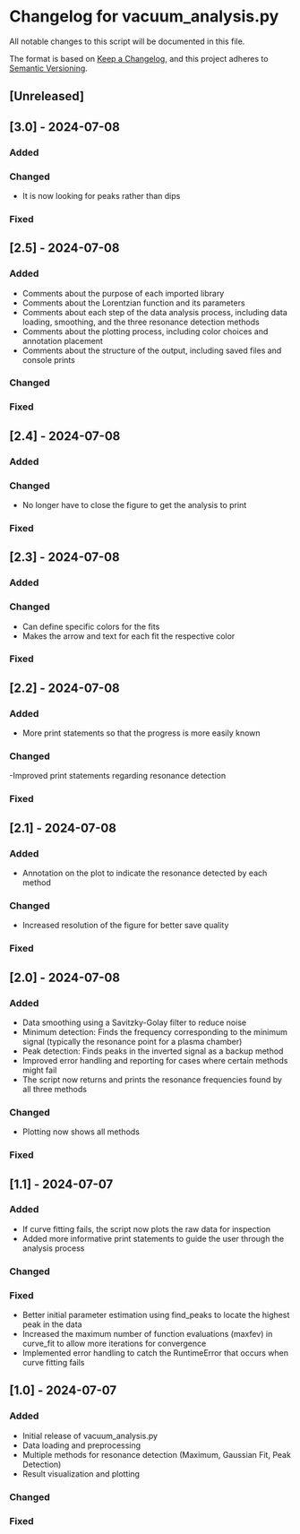 # Changelog for vacuum_analysis.py

All notable changes to this script will be documented in this file.

The format is based on [Keep a Changelog](https://keepachangelog.com/en/1.0.0/),
and this project adheres to [Semantic Versioning](https://semver.org/spec/v2.0.0.html).

## [Unreleased]

## [3.0] - 2024-07-08
### Added

### Changed
- It is now looking for peaks rather than dips

### Fixed

## [2.5] - 2024-07-08
### Added
- Comments about the purpose of each imported library
- Comments about the Lorentzian function and its parameters
- Comments about each step of the data analysis process, including data loading, smoothing, and the three resonance detection methods
- Comments about the plotting process, including color choices and annotation placement
- Comments about the structure of the output, including saved files and console prints

### Changed

### Fixed

## [2.4] - 2024-07-08
### Added

### Changed
- No longer have to close the figure to get the analysis to print

### Fixed

## [2.3] - 2024-07-08
### Added

### Changed
- Can define specific colors for the fits
- Makes the arrow and text for each fit the respective color

### Fixed

## [2.2] - 2024-07-08
### Added
- More print statements so that the progress is more easily known

### Changed
-Improved print statements regarding resonance detection

### Fixed

## [2.1] - 2024-07-08
### Added
- Annotation on the plot to indicate the resonance detected by each method

### Changed
- Increased resolution of the figure for better save quality

### Fixed

## [2.0] - 2024-07-08
### Added
- Data smoothing using a Savitzky-Golay filter to reduce noise
- Minimum detection: Finds the frequency corresponding to the minimum signal (typically the resonance point for a plasma chamber)
- Peak detection: Finds peaks in the inverted signal as a backup method
- Improved error handling and reporting for cases where certain methods might fail
- The script now returns and prints the resonance frequencies found by all three methods

### Changed
- Plotting now shows all methods

### Fixed

## [1.1] - 2024-07-07
### Added
- If curve fitting fails, the script now plots the raw data for inspection
- Added more informative print statements to guide the user through the analysis process

### Changed

### Fixed
- Better initial parameter estimation using find_peaks to locate the highest peak in the data
- Increased the maximum number of function evaluations (maxfev) in curve_fit to allow more iterations for convergence
- Implemented error handling to catch the RuntimeError that occurs when curve fitting fails

## [1.0] - 2024-07-07
### Added
- Initial release of vacuum_analysis.py
- Data loading and preprocessing
- Multiple methods for resonance detection (Maximum, Gaussian Fit, Peak Detection)
- Result visualization and plotting

### Changed

### Fixed